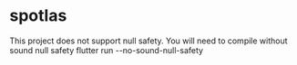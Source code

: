 # spotlas

This project does not support null safety. You will need to compile without sound null safety
flutter run --no-sound-null-safety

